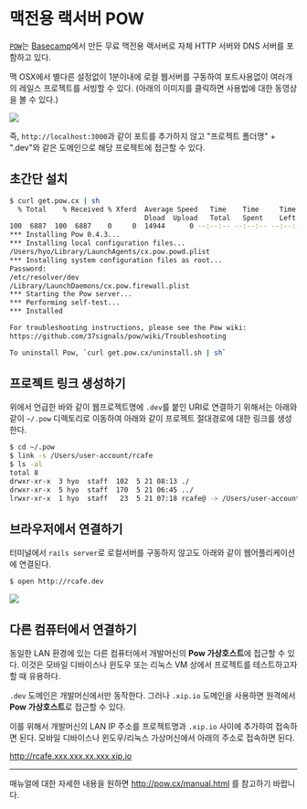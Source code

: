 # 맥전용 랙서버 POW

[`POW`](http://pow.cx)는 [Basecamp](http://basecamp.com/)에서 만든 무료 맥전용 랙서버로 자체 HTTP 서버와 DNS 서버를 포함하고 있다.

맥 OSX에서 별다른 설정없이 1분이내에 로컬 웹서버를 구동하여 포트사용없이 여러개의 레일스 프로젝트를 서빙할 수 있다. (아래의 이미지를 클릭하면 사용법에 대한 동영상을 볼 수 있다.)

[![](http://pow.cx/images/logo-pow.png)](http://get.pow.cx/media/screencast.mov)


즉, `http://localhost:3000`과 같이 포트를 추가하지 않고 "프로젝트 폴더명" + ".dev"와 같은 도메인으로 해당 프로젝트에 접근할 수 있다.
## 초간단 설치

```bash
$ curl get.pow.cx | sh
  % Total    % Received % Xferd  Average Speed   Time    Time     Time  Current
                                 Dload  Upload   Total   Spent    Left  Speed
100  6887  100  6887    0     0  14944      0 --:--:-- --:--:-- --:--:-- 14939
*** Installing Pow 0.4.3...
*** Installing local configuration files...
/Users/hyo/Library/LaunchAgents/cx.pow.powd.plist
*** Installing system configuration files as root...
Password:
/etc/resolver/dev
/Library/LaunchDaemons/cx.pow.firewall.plist
*** Starting the Pow server...
*** Performing self-test...
*** Installed

For troubleshooting instructions, please see the Pow wiki:
https://github.com/37signals/pow/wiki/Troubleshooting

To uninstall Pow, `curl get.pow.cx/uninstall.sh | sh`
```

## 프로젝트 링크 생성하기

위에서 언급한 바와 같이 웹프로젝트명에 `.dev`를 붙인 URI로 연결하기 위해서는 아래와 같이 `~/.pow` 디렉토리로 이동하여 아래와 같이 프로젝트 절대경로에 대한 링크를 생성한다.

```bash
$ cd ~/.pow
$ link -s /Users/user-account/rcafe
$ ls -al
total 8
drwxr-xr-x  3 hyo  staff  102  5 21 08:13 ./
drwxr-xr-x  5 hyo  staff  170  5 21 06:45 ../
lrwxr-xr-x  1 hyo  staff   23  5 21 07:18 rcafe@ -> /Users/user-account/rcafe
```

## 브라우저에서 연결하기

터미널에서 `rails server`로 로컬서버를 구동하지 않고도 아래와 같이 웹어플리케이션에 연결된다.

```bash
$ open http://rcafe.dev
```

![](http://i1373.photobucket.com/albums/ag392/rorlab/Photobucket%20Desktop%20-%20RORLAB/2014-05-21_08-17-53_zpsb286a308.png)


## 다른 컴퓨터에서 연결하기

동일한 LAN 환경에 있는 다른 컴퓨터에서 개발머신의 **Pow 가상호스트**에 접근할 수 있다. 이것은 모바일 디바이스나 윈도우 또는 리눅스 VM 상에서 프로젝트를 테스트하고자 할 때 유용하다.

`.dev` 도메인은 개발머신에서만 동작한다. 그러나 `.xip.io` 도메인을 사용하면 원격에서 **Pow 가상호스트**로 접근할 수 있다.

이를 위해서 개발머신의 LAN IP 주소를 프로젝트명과 `.xip.io` 사이에 추가하여 접속하면 된다. 모바일 디바이스나 윈도우/리눅스 가상머신에서 아래의 주소로 접속하면 된다.

http://rcafe.xxx.xxx.xx.xxx.xip.io

---

매뉴얼에 대한 자세한 내용을 원하면 http://pow.cx/manual.html 를 참고하기 바랍니다.




